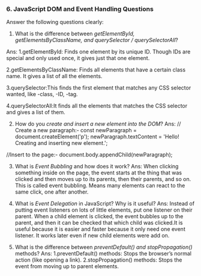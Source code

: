 ### 6. JavaScript DOM and Event Handling Questions

 Answer the following questions clearly:

1. What is the difference between *getElementById, getElementsByClassName, and querySelector / querySelectorAll*?

Ans:
1.getElementById: Finds one element by its unique ID. Though IDs are special and only used once, it gives just that one element.

2.getElementsByClassName: Finds all elements that have a certain class name. It gives a list of all the elements.

3.querySelector:This finds the first element that matches any CSS selector wanted, like 
-class, 
-ID, 
-tag.

4.querySelectorAll:It finds all the elements that matches the CSS selector and gives a list of them.

2. How do you *create and insert a new element into the DOM*?
Ans:
// Create a new paragraph:-
const newParagraph = document.createElement('p');
newParagraph.textContent = 'Hello! Creating and inserting new element.';

//Insert to the page:-
document.body.appendChild(newParagraph);

3. What is *Event Bubbling* and how does it work?
Ans:
When clicking something inside on the page, the event starts at the thing that was clicked and then moves up to its parents, then their parents, and so on. This is called event bubbling. Means many elements can react to the same click, one after another.

4. What is *Event Delegation* in JavaScript? Why is it useful?
Ans:
Instead of putting event listeners on lots of little elements, put one listener on their parent. When a child element is clicked, the event bubbles up to the parent, and then it can be checked that which child was clicked.It is useful because it is easier and faster because it only need one event listener.
It works later even if new child elements were add on.

5. What is the difference between *preventDefault() and stopPropagation()* methods?
Ans:
1.preventDefault() methods: Stops the browser’s normal action (like opening a link).
2.stopPropagation() methods: Stops the event from moving up to parent elements.